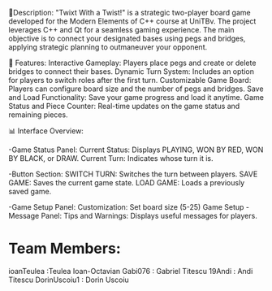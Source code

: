 
🧩Description:
"Twixt With a Twist!" is a strategic two-player board game developed for the Modern Elements of C++ course at UniTBv. The project leverages C++ and Qt for a seamless gaming experience. The main objective is to connect your designated bases using pegs and bridges, applying strategic planning to outmaneuver your opponent.

📌 Features:
Interactive Gameplay: Players place pegs and create or delete bridges to connect their bases.
Dynamic Turn System: Includes an option for players to switch roles after the first turn.
Customizable Game Board: Players can configure board size and the number of pegs and bridges.
Save and Load Functionality: Save your game progress and load it anytime.
Game Status and Piece Counter: Real-time updates on the game status and remaining pieces.

📊 Interface Overview:

-Game Status Panel:
Current Status: Displays PLAYING, WON BY RED, WON BY BLACK, or DRAW.
Current Turn: Indicates whose turn it is.

-Button Section:
SWITCH TURN: Switches the turn between players.
SAVE GAME: Saves the current game state.
LOAD GAME: Loads a previously saved game.

-Game Setup Panel:
Customization: Set board size (5-25)
Game Setup
-Message Panel:
Tips and Warnings: Displays useful messages for players.




# Team Members:
ioanTeulea :Teulea Ioan-Octavian
Gabi076 : Gabriel Titescu
19Andi : Andi Titescu
DorinUscoiu1 : Dorin Uscoiu
